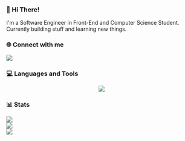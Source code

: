 ### 💫 Hi There!

I'm a Software Engineer in Front-End and Computer Science Student.
Currently building stuff and learning new things.

### 🌐 Connect with me

<p align="left">
  <a href="https://www.linkedin.com/in/amrtamer23/">
    <img src="https://skillicons.dev/icons?i=linkedin" />
  </a>
</p>

### 💻 Languages and Tools

<p align="center">
  <img src="https://skillicons.dev/icons?i=html,css,cpp,py,js,ts,nodejs,tailwindcss,react,next,astro,firebase&perline=4" />
</p>

### 📊 Stats

![](https://github-readme-stats.vercel.app/api?username=AmrTamer23&theme=merko&hide_border=false&include_all_commits=false&count_private=true)<br/>
![](https://github-readme-streak-stats.herokuapp.com/?user=AmrTamer23&theme=merko&hide_border=false)<br/>
![](https://github-readme-stats.vercel.app/api/top-langs/?username=AmrTamer23&theme=merko&hide_border=false&include_all_commits=false&count_private=true&layout=compact)
